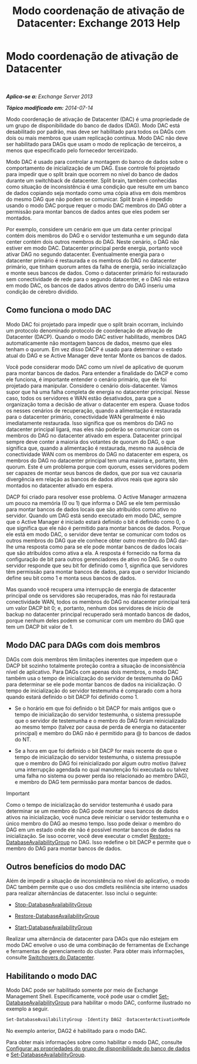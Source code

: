 ﻿---
title: 'Modo coordenação de ativação de Datacenter: Exchange 2013 Help'
TOCTitle: Modo coordenação de ativação de Datacenter
ms:assetid: 57e4bf22-eeae-42a5-beb3-d68d06489592
ms:mtpsurl: https://technet.microsoft.com/pt-br/library/Dd979790(v=EXCHG.150)
ms:contentKeyID: 50485644
ms.date: 05/22/2018
mtps_version: v=EXCHG.150
ms.translationtype: MT
---

# Modo coordenação de ativação de Datacenter

 

_**Aplica-se a:** Exchange Server 2013_

_**Tópico modificado em:** 2014-07-14_

Modo coordenação de ativação de Datacenter (DAC) é uma propriedade de um grupo de disponibilidade do banco de dados (DAG). Modo DAC está desabilitado por padrão, mas deve ser habilitado para todos os DAGs com dois ou mais membros que usam replicação contínua. Modo DAC não deve ser habilitado para DAGs que usam o modo de replicação de terceiros, a menos que especificado pelo fornecedor terceirizado.

Modo DAC é usado para controlar a montagem do banco de dados sobre o comportamento de inicialização de um DAG. Esse controle foi projetado para impedir que o split brain que ocorrem no nível do banco de dados durante um switchback de datacenter. Split brain, também conhecidas como situação de inconsistência é uma condição que resulte em um banco de dados copiando seja montado como uma cópia ativa em dois membros do mesmo DAG que não podem se comunicar. Split brain é impedido usando o modo DAC porque requer o modo DAC membros do DAG obter a permissão para montar bancos de dados antes que eles podem ser montados.

Por exemplo, considere um cenário em que um data center principal contém dois membros do DAG e o servidor testemunha e um segundo data center contém dois outros membros do DAG. Neste cenário, o DAG não estiver em modo DAC. Datacenter principal perde energia, portanto você ativar DAG no segundo datacenter. Eventualmente energia para o datacenter primário é restaurada e os membros do DAG no datacenter primário, que tinham quorum antes da falha de energia, serão inicialização e monte seus bancos de dados. Como o datacenter primário foi restaurado sem conectividade de rede para o segundo datacenter, e o DAG não estava em modo DAC, os bancos de dados ativos dentro do DAG inseriu uma condição de cérebro dividido.

## Como funciona o modo DAC

Modo DAC foi projetado para impedir que o split brain ocorram, incluindo um protocolo denominado protocolo de coordenação de ativação de Datacenter (DACP). Quando o modo DAC estiver habilitado, membros DAG automaticamente não montagem bancos de dados, mesmo que eles tenham o quorum. Em vez disso DACP é usado para determinar o estado atual do DAG e se Active Manager deve tentar Monte os bancos de dados.

Você pode considerar modo DAC como um nível de aplicativo de quorum para montar bancos de dados. Para entender a finalidade do DACP e como ele funciona, é importante entender o cenário primário, que ele foi projetado para manipular. Considere o cenário dois-datacenter. Vamos supor que há uma falha completa de energia no datacenter principal. Nesse caso, todos os servidores e WAN estão desativados, para que a organização toma a decisão de ativar o datacenter em espera. Quase todos os nesses cenários de recuperação, quando a alimentação é restaurada para o datacenter primário, conectividade WAN geralmente é não imediatamente restaurada. Isso significa que os membros do DAG no datacenter principal ligará, mas eles não poderão se comunicar com os membros do DAG no datacenter ativado em espera. Datacenter principal sempre deve conter a maioria dos votantes de quorum do DAG, o que significa que, quando a alimentação é restaurada, mesmo na ausência de conectividade WAN com os membros do DAG no datacenter em espera, os membros do DAG no datacenter principal tem uma maioria e, portanto, têm quorum. Este é um problema porque com quorum, esses servidores podem ser capazes de montar seus bancos de dados, que por sua vez causaria divergência em relação as bancos de dados ativos reais que agora são montados no datacenter ativado em espera.

DACP foi criado para resolver esse problema. O Active Manager armazena um pouco na memória (0 ou 1) que informa o DAG se ele tem permissão para montar bancos de dados locais que são atribuídos como ativo no servidor. Quando um DAG está sendo executado em modo DAC, sempre que o Active Manager é iniciado estará definido o bit é definido como 0, o que significa que ele não é permitido para montar bancos de dados. Porque ele está em modo DAC, o servidor deve tentar se comunicar com todos os outros membros do DAG que ele conhece obter outro membro do DAG dar-lhe uma resposta como para se ele pode montar bancos de dados locais que são atribuídos como ativa a ela. A resposta é fornecido na forma da configuração de bit para outros gerenciadores de ativo no DAG. Se o outro servidor responde que seu bit for definido como 1, significa que servidores têm permissão para montar bancos de dados, para que o servidor Iniciando define seu bit como 1 e monta seus bancos de dados.

Mas quando você recupera uma interrupção de energia de datacenter principal onde os servidores são recuperados, mas não foi restaurada conectividade WAN, todos os membros do DAG no datacenter principal terá um valor DACP bit 0; e, portanto, nenhum dos servidores de início de backup no datacenter principal recuperado será montado bancos de dados, porque nenhum deles podem se comunicar com um membro do DAG que tem um DACP bit valor de 1.

## Modo DAC para DAGs com dois membros

DAGs com dois membros têm limitações inerentes que impedem que o DACP bit sozinho totalmente proteção contra a situação de inconsistência nível de aplicativo. Para DAGs com apenas dois membros, o modo DAC também usa o tempo de inicialização do servidor de testemunha do DAG para determinar se ele pode montar bancos de dados na inicialização. O tempo de inicialização do servidor testemunha é comparado com a hora quando estará definido o bit DACP foi definido como 1.

  - Se o horário em que foi definido o bit DACP for mais antigos que o tempo de inicialização do servidor testemunha, o sistema pressupõe que o servidor de testemunha e o membro do DAG foram reinicializado ao mesmo tempo (talvez por causa de perda de energia no datacenter principal) e membro do DAG não é permitido para @ to bancos de dados do NT.

  - Se a hora em que foi definido o bit DACP for mais recente do que o tempo de inicialização do servidor testemunha, o sistema pressupõe que o membro do DAG foi reinicializado por algum outro motivo (talvez uma interrupção agendada no qual manutenção foi executada ou talvez uma falha no sistema ou power perda iso relacionado ao membro DAG), e membro do DAG tem permissão para montar bancos de dados.


> [!IMPORTANT]
> Como o tempo de inicialização do servidor testemunha é usado para determinar se um membro do DAG pode montar seus bancos de dados ativos na inicialização, você nunca deve reiniciar o servidor testemunha e o único membro do DAG ao mesmo tempo. Isso pode deixar o membro do DAG em um estado onde ele não é possível montar bancos de dados na inicialização. Se isso ocorrer, você deve executar o cmdlet <A href="https://technet.microsoft.com/pt-br/library/dd351169(v=exchg.150)">Restore-DatabaseAvailabilityGroup</A> no DAG. Isso redefine o bit DACP e permite que o membro do DAG para montar bancos de dados.



## Outros benefícios do modo DAC

Além de impedir a situação de inconsistência no nível do aplicativo, o modo DAC também permite que o uso dos cmdlets resiliência site interno usados para realizar alternâncias de datacenter. Isso inclui o seguinte:

  - [Stop-DatabaseAvailabilityGroup](https://technet.microsoft.com/pt-br/library/dd335133\(v=exchg.150\))

  - [Restore-DatabaseAvailabilityGroup](https://technet.microsoft.com/pt-br/library/dd351169\(v=exchg.150\))

  - [Start-DatabaseAvailabilityGroup](https://technet.microsoft.com/pt-br/library/dd335076\(v=exchg.150\))

Realizar uma alternância de datacenter para DAGs que não estejam em modo DAC envolve o uso de uma combinação de ferramentas de Exchange e ferramentas de gerenciamento do cluster. Para obter mais informações, consulte [Switchovers do Datacenter](datacenter-switchovers-exchange-2013-help.md).

## Habilitando o modo DAC

Modo DAC pode ser habilitado somente por meio de Exchange Management Shell. Especificamente, você pode usar o cmdlet [Set-DatabaseAvailabilityGroup](https://technet.microsoft.com/pt-br/library/dd297934\(v=exchg.150\)) para habilitar o modo DAC, conforme ilustrado no exemplo a seguir.

```powershell
Set-DatabaseAvailabilityGroup -Identity DAG2 -DatacenterActivationMode DagOnly
```

No exemplo anterior, DAG2 é habilitado para o modo DAC.

Para obter mais informações sobre como habilitar o modo DAC, consulte [Configurar as propriedades do grupo de disponibilidade do banco de dados](configure-database-availability-group-properties-exchange-2013-help.md) e [Set-DatabaseAvailabilityGroup](https://technet.microsoft.com/pt-br/library/dd297934\(v=exchg.150\)).

